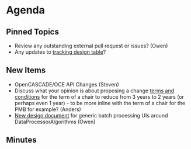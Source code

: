 Agenda
======

Pinned Topics
-------------
* Review any outstanding external pull request or issues? (Owen)
* Any updates to [tracking design table](https://github.com/mantidproject/documents/blob/master/Project-Management/TechnicalSteeringCommittee/reports/TSC-TrackingDesignProposals.md)?

New Items
---------

* OpenCASCADE/OCE API Changes (Steven)
* Discuss what your opinion is about proposing a change [terms and conditions](https://github.com/mantidproject/documents/blob/master/Project-Management/TechnicalSteeringCommittee/TSC-Terms.md) for the term of a chair to reduce from 3 years to 2 years (or perhaps even 1 year) - to be more inline with the term of a chair for the PMB for example? (Anders)
* [New design document](https://github.com/mantidproject/documents/blob/master/Design/DataProcessorAlgorithmUI/DataProcessingUserInterface.md) for generic batch processing UIs around DataProcessorAlgorithms (Owen)

Minutes
-------
